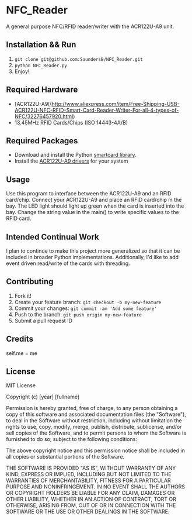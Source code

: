# NFC_Reader
A general purpose NFC/RFID reader/writer with the ACR122U-A9 unit. 


## Installation && Run
1. `git clone git@github.com:SaundersB/NFC_Reader.git`
2. `python NFC_Reader.py`
3. Enjoy!

## Required Hardware
* [ACR122U-A9[(http://www.aliexpress.com/item/Free-Shipping-USB-ACR122U-NFC-RFID-Smart-Card-Reader-Writer-For-all-4-types-of-NFC/32276457920.html)
* 13.45MHz RFID Cards/Chips (ISO 14443-4A/B)


## Required Packages
* Download and install the Python [smartcard library](https://sourceforge.net/projects/pyscard/files/pyscard/]).
* Install the [ACR122U-A9 drivers](http://www.acs.com.hk/en/driver/3/acr122u-usb-nfc-reader/) for your system

## Usage
Use this program to interface between the ACR122U-A9 and an RFID card/chip. Connect your ACR122U-A9 and place an RFID card/chip in the bay. The LED light should light up green when the card is inserted into the bay. Change the string value in the main() to write specific values to the RFID card. 

## Intended Continual Work
I plan to continue to make this project more generalized so that it can be included in broader Python implementations. Additionally, I'd like to add event driven read/write of the cards with threading. 

## Contributing

1. Fork it!
2. Create your feature branch: `git checkout -b my-new-feature`
3. Commit your changes: `git commit -am 'Add some feature'`
4. Push to the branch: `git push origin my-new-feature`
5. Submit a pull request :D

## Credits

self.me = me

## License

MIT License

Copyright (c) [year] [fullname]

Permission is hereby granted, free of charge, to any person obtaining a copy
of this software and associated documentation files (the "Software"), to deal
in the Software without restriction, including without limitation the rights
to use, copy, modify, merge, publish, distribute, sublicense, and/or sell
copies of the Software, and to permit persons to whom the Software is
furnished to do so, subject to the following conditions:

The above copyright notice and this permission notice shall be included in all
copies or substantial portions of the Software.

THE SOFTWARE IS PROVIDED "AS IS", WITHOUT WARRANTY OF ANY KIND, EXPRESS OR
IMPLIED, INCLUDING BUT NOT LIMITED TO THE WARRANTIES OF MERCHANTABILITY,
FITNESS FOR A PARTICULAR PURPOSE AND NONINFRINGEMENT. IN NO EVENT SHALL THE
AUTHORS OR COPYRIGHT HOLDERS BE LIABLE FOR ANY CLAIM, DAMAGES OR OTHER
LIABILITY, WHETHER IN AN ACTION OF CONTRACT, TORT OR OTHERWISE, ARISING FROM,
OUT OF OR IN CONNECTION WITH THE SOFTWARE OR THE USE OR OTHER DEALINGS IN THE
SOFTWARE.
